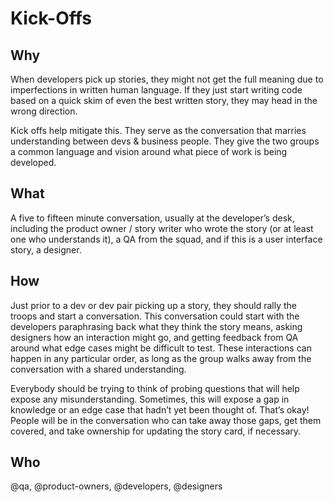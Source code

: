 # Kick-Offs

## Why 
When developers pick up stories, they might not get the full meaning due to imperfections in written human language. If they just start writing code based on a quick skim of even the best written story, they may head in the wrong direction.

Kick offs help mitigate this. They serve as the conversation that marries understanding between devs & business people. They give the two groups a common language and vision around what piece of work is being developed.

## What
A five to fifteen minute conversation, usually at the developer’s desk, including the product owner / story writer who wrote the story (or at least one who understands it), a QA from the squad, and if this is a user interface story, a designer. 

## How
Just prior to a dev or dev pair picking up a story, they should rally the troops and start a conversation. This conversation could start with the developers paraphrasing back what they think the story means, asking designers how an interaction might go, and getting feedback from QA around what edge cases might be difficult to test. These interactions can happen in any particular order, as long as the group walks away from the conversation with a shared understanding.

Everybody should be trying to think of probing questions that will help expose any misunderstanding. Sometimes, this will expose a gap in knowledge or an edge case that hadn’t yet been thought of. That’s okay! People will be in the conversation who can take away those gaps, get them covered, and take ownership for updating the story card, if necessary.

## Who 
@qa, @product-owners, @developers, @designers
